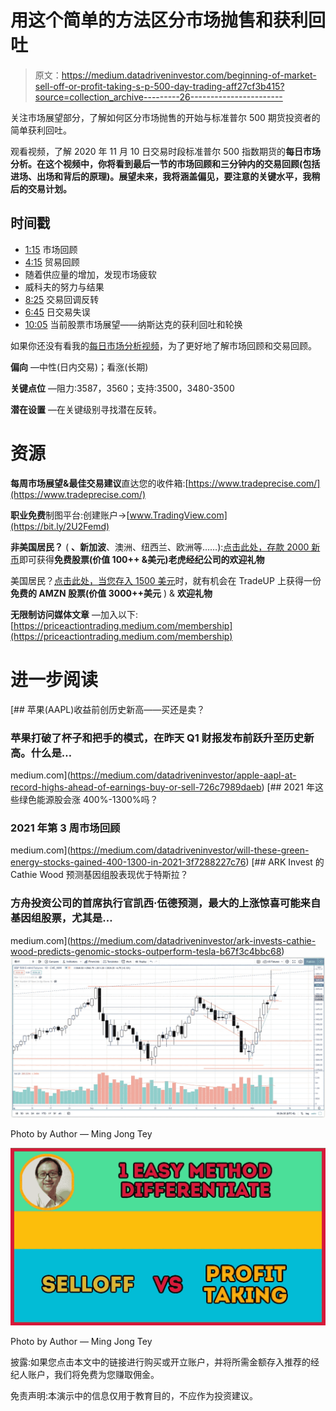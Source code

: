 # 用这个简单的方法区分市场抛售和获利回吐

> 原文：<https://medium.datadriveninvestor.com/beginning-of-market-sell-off-or-profit-taking-s-p-500-day-trading-aff27cf3b415?source=collection_archive---------26----------------------->

关注市场展望部分，了解如何区分市场抛售的开始与标准普尔 500 期货投资者的简单获利回吐。

观看视频，了解 2020 年 11 月 10 日交易时段标准普尔 500 指数期货的**每日市场分析。在这个视频中，你将看到最后一节的市场回顾和三分钟内的交易回顾(包括进场、出场和背后的原理)。展望未来，我将涵盖偏见，要注意的关键水平，我稍后的交易计划。**

## 时间戳

*   [1:15](https://www.youtube.com/watch?v=F1_is0HNVoE&t=75s) 市场回顾
*   [4:15](https://www.youtube.com/watch?v=F1_is0HNVoE&t=255s) 贸易回顾
*   随着供应量的增加，发现市场疲软
*   威科夫的努力与结果
*   [8:25](https://www.youtube.com/watch?v=F1_is0HNVoE&t=505s) 交易回调反转
*   [6:45](https://www.youtube.com/watch?v=F1_is0HNVoE&t=405s) 日交易失误
*   [10:05](https://www.youtube.com/watch?v=F1_is0HNVoE&t=605s) 当前股票市场展望——纳斯达克的获利回吐和轮换

如果你还没有看我的[每日市场分析视频](https://www.youtube.com/watch?v=G1CUqRXVVVk)，为了更好地了解市场回顾和交易回顾。

**偏向** —中性(日内交易)；看涨(长期)

**关键点位** —阻力:3587，3560；支持:3500，3480-3500

**潜在设置** —在关键级别寻找潜在反转。

# 资源

**每周市场展望&最佳交易建议**直达您的收件箱:[https://www.tradeprecise.com/](https://www.tradeprecise.com/)

**职业免费**制图平台:创建账户→[www.TradingView.com](https://bit.ly/2U2Femd)

**非美国居民？** ( **、新加波**、澳洲、纽西兰、欧洲等……):[点击此处，存款 2000 新币](https://ji.hn/sgtiger)即可获得**免费股票(价值 100++ &美元)老虎经纪公司的欢迎礼物**

美国居民？[点击此处，当您存入 1500 美元](https://ji.hn/ustradeup)时，就有机会在 TradeUP 上获得一份**免费的 AMZN 股票(价值 3000++美元** ) & **欢迎礼物**

**无限制访问媒体文章** —加入以下:[https://priceactiontrading.medium.com/membership](https://priceactiontrading.medium.com/membership)

# 进一步阅读

[](https://medium.com/datadriveninvestor/apple-aapl-at-record-highs-ahead-of-earnings-buy-or-sell-726c7989daeb) [## 苹果(AAPL)收益前创历史新高——买还是卖？

### 苹果打破了杯子和把手的模式，在昨天 Q1 财报发布前跃升至历史新高。什么是…

medium.com](https://medium.com/datadriveninvestor/apple-aapl-at-record-highs-ahead-of-earnings-buy-or-sell-726c7989daeb) [](https://medium.com/datadriveninvestor/will-these-green-energy-stocks-gained-400-1300-in-2021-3f7288227c76) [## 2021 年这些绿色能源股会涨 400%-1300%吗？

### 2021 年第 3 周市场回顾

medium.com](https://medium.com/datadriveninvestor/will-these-green-energy-stocks-gained-400-1300-in-2021-3f7288227c76) [](https://medium.com/datadriveninvestor/ark-invests-cathie-wood-predicts-genomic-stocks-outperform-tesla-b67f3c4bbc68) [## ARK Invest 的 Cathie Wood 预测基因组股表现优于特斯拉？

### 方舟投资公司的首席执行官凯西·伍德预测，最大的上涨惊喜可能来自基因组股票，尤其是…

medium.com](https://medium.com/datadriveninvestor/ark-invests-cathie-wood-predicts-genomic-stocks-outperform-tesla-b67f3c4bbc68) ![](img/8b5890781b52bae30934824d8e63df4c.png)

Photo by Author — Ming Jong Tey

![](img/8d887b2a66f0fc0aa7bb52900821a534.png)

Photo by Author — Ming Jong Tey

披露:如果您点击本文中的链接进行购买或开立账户，并将所需金额存入推荐的经纪人账户，我们将免费为您赚取佣金。

免责声明:本演示中的信息仅用于教育目的，不应作为投资建议。